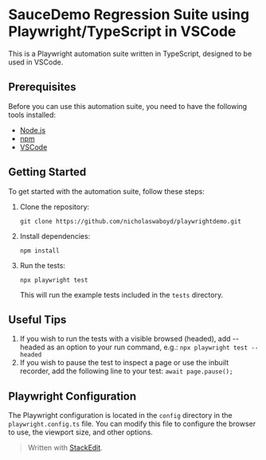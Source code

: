 # SauceDemo Regression Suite using Playwright/TypeScript in VSCode

This is a Playwright automation suite written in TypeScript, designed to be used in VSCode.

## Prerequisites

Before you can use this automation suite, you need to have the following tools installed:

-   [Node.js](https://nodejs.org/)
-   [npm](https://www.npmjs.com/)
-   [VSCode](https://code.visualstudio.com/)

## Getting Started

To get started with the automation suite, follow these steps:

1.  Clone the repository:
 
    `git clone https://github.com/nicholaswaboyd/playwrightdemo.git` 
    
2.  Install dependencies:
    
    `npm install` 
    
3.  Run the tests:
    
    `npx playwright test` 
    
    This will run the example tests included in the `tests` directory.
    
## Useful Tips

1. If you wish to run the tests with a visible browsed (headed), add --headed as an option to your run command, e.g.:
    `npx playwright test --headed` 
2. If you wish to pause the test to inspect a page or use the inbuilt recorder, add the following line to your test:
    `await page.pause();`

## Playwright Configuration

The Playwright configuration is located in the `config` directory in the `playwright.config.ts` file. You can modify this file to configure the browser to use, the viewport size, and other options.

> Written with [StackEdit](https://stackedit.io/).
